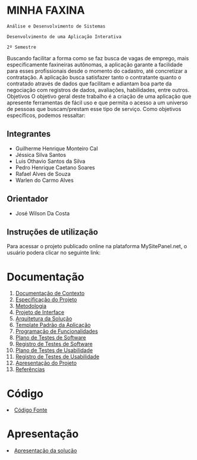 # MINHA FAXINA

`Análise e Desenvolvimento de Sistemas`

`Desenvolvimento de uma Aplicação Interativa`

`2º Semestre`

Buscando facilitar a forma como se faz busca de vagas de emprego, mais especificamente faxineiras autônomas, a aplicação garante a facilidade para esses profissionais desde o momento do cadastro, até concretizar a contratação. A aplicação busca satisfazer tanto o contratante quanto o contratado através de dados que facilitam e adiantam boa parte da negociação com registros de dados, avaliações, habilidades, entre outros.
Objetivos
O objetivo geral deste trabalho é a criação de uma aplicação que apresente ferramentas de fácil uso e que permita o acesso a um universo de pessoas que buscam/prestam esse tipo de serviço.
Como objetivos específicos, podemos ressaltar:



## Integrantes

* Guilherme Henrique Monteiro Cal
* Jéssica Silva Santos
* Luis Othavio Santos da Silva
* Pedro Henrique Caetano Soares
* Rafael Alves de Souza
* Warlen do Carmo Alves

## Orientador

* José Wilson Da Costa


## Instruções de utilização

Para acessar o projeto publicado online na plataforma MySitePanel.net, o usuário podera clicar no seguinte link: [](http://rafaelsouza54-001-site1.atempurl.com/)



# Documentação

<ol>
<li><a href="docs/01-Documentação de Contexto.md"> Documentação de Contexto</a></li>
<li><a href="docs/02-Especificação do Projeto.md"> Especificação do Projeto</a></li>
<li><a href="docs/03-Metodologia.md"> Metodologia</a></li>
<li><a href="docs/04-Projeto de Interface.md"> Projeto de Interface</a></li>
<li><a href="docs/05-Arquitetura da Solução.md"> Arquitetura da Solução</a></li>
<li><a href="docs/06-Template Padrão da Aplicação.md"> Template Padrão da Aplicação</a></li>
<li><a href="docs/07-Programação de Funcionalidades.md"> Programação de Funcionalidades</a></li>
<li><a href="docs/08-Plano de Testes de Software.md"> Plano de Testes de Software</a></li>
<li><a href="docs/09-Registro de Testes de Software.md"> Registro de Testes de Software</a></li>
<li><a href="docs/10-Plano de Testes de Usabilidade.md"> Plano de Testes de Usabilidade</a></li>
<li><a href="docs/11-Registro de Testes de Usabilidade.md"> Registro de Testes de Usabilidade</a></li>
<li><a href="docs/12-Apresentação do Projeto.md"> Apresentação do Projeto</a></li>
<li><a href="docs/13-Referências.md"> Referências</a></li>
</ol>

# Código

<li><a href="src/README.md"> Código Fonte</a></li>

# Apresentação

<li><a href="presentation/README.md"> Apresentação da solução</a></li>

